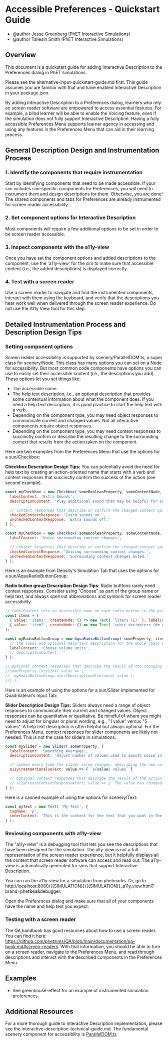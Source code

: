 # Accessible Preferences - Quickstart Guide

- @author Jesse Greenberg (PhET Interactive Simulations)
- @author Taliesin Smith (PhET Interactive Simulations)

## Overview

This document is a quickstart guide for adding Interactive Description to the Preferences dialog in PhET simulations.

Please see the alternative-input-quickstart-guide.md first. This guide assumes you are familiar with that and have
enabled Interactive Description in your package.json.

By adding Interactive Description to a Preferences dialog, learners who rely on screen reader software are
empowered to access essential features. For example, a blind learner will be able to enable the Voicing feature, even if
the simulation does not fully support Interactive Description. Having a fully accessible Preferences Menu supports
learner agency in accessing and using any features in the Preferences Menu that can aid in their learning process.

## General Description Design and Instrumentation Process

### 1. Identify the components that require instrumentation

Start by identifying components that need to be made accessible. If your sim includes sim-specific components for
Preferences, you will need to instrument them and design descriptions for them. Otherwise, you are done! The shared
components and tabs for Preferences are already instrumented for screen reader accessibility.

### 2. Set component options for Interactive Description

Most components will require a few additional options to be set in order to be screen reader accessible.

### 3. Inspect components with the a11y-view

Once you have set the component options and added descriptions to the component, use the 'a11y-view' for the sim to make
sure that accessible content (i.e., the added descriptions) is displayed correctly.

### 4. Test with a screen reader

Use a screen reader to navigate and find the instrumented components, interact with them using the keyboard, and verify
that the descriptions you hear work well when delivered through the screen reader experience. Do not use the A11y View
tool for this step.

## Detailed Instrumentation Process and Description Design Tips

### Setting component options

Screen reader accessibility is supported by scenery/ParallelDOM.ts, a super class for scenery/Node. This class has many
options you can set on a Node for accessibility. But most common code components have options you can use to easily set
their accessible content (i.e., the descriptions you add). These options let you set things like:

- The accessible name.
- The help text description, i.e., an optional description that provides some contextual information about what the
  component does. If you need a help text description, it is good practice to start the help text with a verb.
- Depending on the component type, you may need object responses to communicate current and changed values. Not all
  interactive components require object responses.
- Depending on the component type, you may need context responses to succinctly confirm or describe the resulting change
  to the surrounding context that results from the action taken on the component.

Here are two examples from the Preferences Menu that use the options for a sun/Checkbox:

**Checkbox Description Design Tips:** You can potentially avoid the need for help text by creating an action-oriented
name that starts with a verb and context responses that succinctly confirm the success of the action (see second
example).

```js
const myCheckbox = new Checkbox( someBooleanProperty, someContentNode, {
  labelContent: 'Extra Sounds',
  descriptionContent: 'Play additional sound that may be helpful for some learners.',

  // Context responses that describe or confirm the changed context upon toggling the checkbox
  checkedContextResponse: 'Extra sounds on.',
  uncheckedContextResponse: 'Extra sounds off.'
} );
```

```js
const myCheckbox = new Checkbox( someBooleanProperty, someContentNode, {
  labelContent: 'Voice surrounding context changes',

  // Context responses that describe or confirm the changed context upon toggling the checkbox
  checkedContextResponse: 'Voicing surrounding context changes.',
  uncheckedContextResponse: 'Surrounding context changes muted.'
} );
```

Here is an example from Density's Simulation Tab that uses the options for a sun/AquaRadioButtonGroup:

**Radio button group Description Design Tips:** Radio butttons rarely need context responses. Consider using "Choose" as
part of the group name or help text, and always spell out abbreviations and symbols for screen reader accessibility.

```js
// labelContent sets an accessible name on each radio button in the group.
const items = [
  { value: 'item1', createNode: () => new Text( 'liters (L)' ), labelContent: 'liters (L)' },
  { value: 'item2', createNode: () => new Text( 'cubic decimeters (dm cubed)' ), labelContent: 'cubic decimeters (dm3)' },
];

const myRadioButtonGroup = new AquaRadioButtonGroup( someProperty, items, {
  // the label and optional help text description for the whole radio button group.
  labelContent: 'Choose volume units',
  // descriptionContent: ''
} );
```

```js
// optional context responses that describe the result of the changing Property
//someProperty.lazyLink( value => {
//  myRadioButtonGroup.alertDescriptionUtterance( value );
//} );
```

Here is an example of using the options for a sun/Slider implemented for Quadrilateral's Input Tab:

**Slider Description Design Tips:** Sliders always need a range of object responses to communicate their current and
changed values. Object responses can be quantitative or qualitative. Be mindful of where you might need to adjust for
singular or plural wording, e.g., "1 value" versus "5 values". A help text description is often helpful but always
optional. For the Preferences Menu, context responses for slider components are likely not needed. This is not the case
for sliders in simulations.

```js
const mySlider = new Slider( someProperty, {
  labelContent: 'Smoothing Avergage',
  descriptionContent: 'Adjust number of values used to smooth noise in incoming sensor values from input device.',

  // spoken every time the slider value changes, describing the new value
  a11yCreateAriaValueText: value => { `${value} values` }

  // optional context responses that describe the result of the action
  // a11yCreateContextResponseAlert: value => { `The value has changed to ${value}.` }
} );
```

Here is a canned example of using the options for scenery/Text:

```js
const myText = new Text( 'My Text', {
  tagName: 'p',
  innerContent: 'This is the content for the text that you want in the PDOM.'
} );
```

### Reviewing components with a11y-view

The "a11y-view" is a debugging tool that lets you see the descriptions that have been designed for the simulation. The
ally-view is not a full representation of the screen reader experience, but it helpfully displays all the content that
screen reader software can access and read out. The a11y-view is automatically generated for sims that support
Interactive Description.

You can run the a11y-view for a simulation from phetmarks. Or, go
to http://localhost:8080/{{SIMULATION}}/{{SIMULATION}}_a11y_view.html?brand=phet&ea&debugger.

Open the Preferences dialog and make sure that all of your components have the name and help text you expect.

### Testing with a screen reader

The QA handbook has good resources about how to use a screen reader. You can find it
here: https://github.com/phetsims/QA/blob/main/documentation/qa-book.md#screen-readers. With that information, you
should be able to turn on a screen reader, navigate to the Preferences Menu, and read through descriptions and interact
with the described components in the Preferences Menu.

## Examples

- See greenhouse-effect for an example of instrumented simulation preferences.

## Additional Resources

For a more thorough guide to Interactive Description implementation, please see the
interactive-description-technical-guide.md. The fundamental scenery component for accessibility
is [ParallelDOM.ts](https://github.com/phetsims/scenery/blob/main/js/accessibility/pdom/ParallelDOM.ts)
